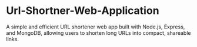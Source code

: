 # Url-Shortner-Web-Application
A simple and efficient URL shortener web app built with Node.js, Express, and MongoDB, allowing users to shorten long URLs into compact, shareable links.
